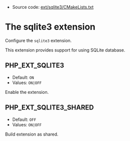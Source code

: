 <!-- This is auto-generated file. -->
* Source code: [ext/sqlite3/CMakeLists.txt](https://github.com/petk/php-build-system/blob/master/cmake/ext/sqlite3/CMakeLists.txt)

# The sqlite3 extension

Configure the `sqlite3` extension.

This extension provides support for using SQLite database.

## PHP_EXT_SQLITE3

* Default: `ON`
* Values: `ON|OFF`

Enable the extension.

## PHP_EXT_SQLITE3_SHARED

* Default: `OFF`
* Values: `ON|OFF`

Build extension as shared.
